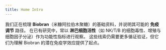 ```yaml
---
title: Home Intro
---
```

我们正在梳理 **Biobran**（米糠阿拉伯木聚糖）的基础资料，并说明其可能的 **免疫调节** 路径。
在已有研究中，常以 **淋巴细胞活性**（如 NK/T/B 的细胞毒性、增殖与细胞因子分泌）作为功能性指标进行观察。
这些线索仍需要更多循证验证，但它们为理解 Biobran 的潜在免疫学效应提供了起点。

